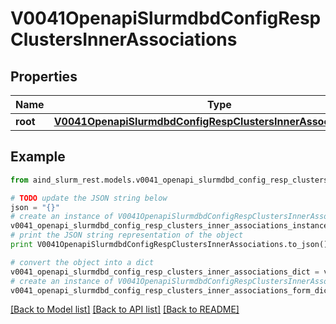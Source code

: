 # V0041OpenapiSlurmdbdConfigRespClustersInnerAssociations


## Properties

Name | Type | Description | Notes
------------ | ------------- | ------------- | -------------
**root** | [**V0041OpenapiSlurmdbdConfigRespClustersInnerAssociationsRoot**](V0041OpenapiSlurmdbdConfigRespClustersInnerAssociationsRoot.md) |  | [optional] 

## Example

```python
from aind_slurm_rest.models.v0041_openapi_slurmdbd_config_resp_clusters_inner_associations import V0041OpenapiSlurmdbdConfigRespClustersInnerAssociations

# TODO update the JSON string below
json = "{}"
# create an instance of V0041OpenapiSlurmdbdConfigRespClustersInnerAssociations from a JSON string
v0041_openapi_slurmdbd_config_resp_clusters_inner_associations_instance = V0041OpenapiSlurmdbdConfigRespClustersInnerAssociations.from_json(json)
# print the JSON string representation of the object
print V0041OpenapiSlurmdbdConfigRespClustersInnerAssociations.to_json()

# convert the object into a dict
v0041_openapi_slurmdbd_config_resp_clusters_inner_associations_dict = v0041_openapi_slurmdbd_config_resp_clusters_inner_associations_instance.to_dict()
# create an instance of V0041OpenapiSlurmdbdConfigRespClustersInnerAssociations from a dict
v0041_openapi_slurmdbd_config_resp_clusters_inner_associations_form_dict = v0041_openapi_slurmdbd_config_resp_clusters_inner_associations.from_dict(v0041_openapi_slurmdbd_config_resp_clusters_inner_associations_dict)
```
[[Back to Model list]](../README.md#documentation-for-models) [[Back to API list]](../README.md#documentation-for-api-endpoints) [[Back to README]](../README.md)


